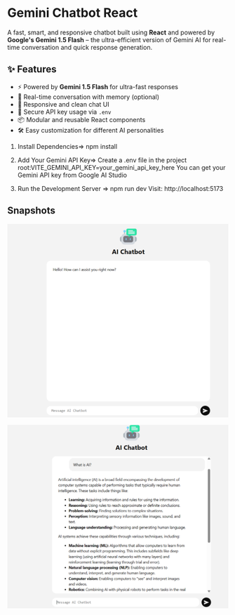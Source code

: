# Gemini Chatbot React

A fast, smart, and responsive chatbot built using **React** and powered by **Google's Gemini 1.5 Flash** – the ultra-efficient version of Gemini AI for real-time conversation and quick response generation.

## ✨ Features

- ⚡ Powered by **Gemini 1.5 Flash** for ultra-fast responses
- 💬 Real-time conversation with memory (optional)
- 📱 Responsive and clean chat UI
- 🔐 Secure API key usage via `.env`
- 📦 Modular and reusable React components
- 🛠️ Easy customization for different AI personalities

1. Install Dependencies=> npm install
2. Add Your Gemini API Key=>
   Create a .env file in the project root:VITE_GEMINI_API_KEY=your_gemini_api_key_here
    You can get your Gemini API key from Google AI Studio

4. Run the Development Server => npm run dev
   Visit: http://localhost:5173

## Snapshots
![alt text](image.png)

![alt text](image-1.png)